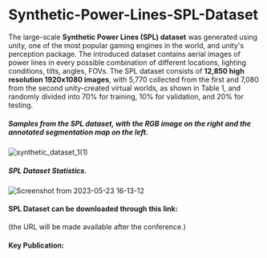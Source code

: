# Synthetic-Power-Lines-SPL-Dataset
The large-scale **Synthetic Power Lines (SPL) dataset** was generated using unity, one of the most popular gaming engines in the world, and unity's perception package. The introduced dataset contains aerial images of power lines in every possible combination of different locations, lighting conditions, tilts, angles, FOVs. The SPL dataset consists of **12,850 high resolution 1920x1080 images**, with 5,770 collected from the first and 7,080 from the second unity-created virtual worlds, as shown in Table 1, and randomly divided into 70% for training, 10% for validation, and 20% for testing.

##### Samples from the SPL dataset, with the RGB image on the right and the annotated segmentation map on the left.
![synthetic_dataset_1(1)](https://github.com/george-kalitsios/Synthetic-Power-Lines-SPL-Dataset/assets/56552010/0b61adb5-1be9-4c8a-b4b5-cc6ea92ebd7e)

##### SPL Dataset Statistics.
![Screenshot from 2023-05-23 16-13-12](https://github.com/george-kalitsios/Synthetic-Power-Lines-SPL-Dataset/assets/56552010/c644a19f-5678-4a7a-a85f-bac63fe1e2b0)


#### **SPL Dataset** can be downloaded through this link: 

(the URL will be made available after the conference.)
<!-- https://aristotleuniversity-my.sharepoint.com/personal/dpsarras_office365_auth_gr/_layouts/15/onedrive.aspx?id=%2Fpersonal%2Fdpsarras_office365_auth_gr%2FDocuments%2FShared_Folder&ga=1 -->
#### Key Publication:
